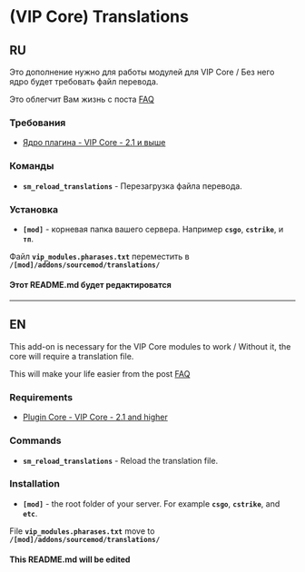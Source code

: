 # (VIP Core) Translations

## RU
Это дополнение нужно для работы модулей для VIP Core / Без него ядро будет требовать файл перевода.

Это облегчит Вам жизнь с поста [FAQ](https://hlmod.ru/posts/274178)

### Требования
- [Ядро плагина - VIP Core - 2.1 и выше](https://hlmod.ru/resources/245/)

### Команды
- **`sm_reload_translations`** - Перезагрузка файла перевода.

### Установка
- **`[mod]`** - корневая папка вашего сервера. Например **`csgo`**, **`cstrike`**, и **`тп`**.

Файл **`vip_modules.pharases.txt`** переместить в **`/[mod]/addons/sourcemod/translations/`**

#### Этот README.md будет редактироватся
___

## EN
This add-on is necessary for the VIP Core modules to work / Without it, the core will require a translation file.

This will make your life easier from the post [FAQ](https://hlmod.ru/posts/274178)

### Requirements
- [Plugin Core - VIP Core - 2.1 and higher](https://hlmod.ru/resources/245/)

### Commands
- **`sm_reload_translations`** - Reload the translation file.

### Installation
- **`[mod]`** - the root folder of your server. For example **`csgo`**, **`cstrike`**, and **`etc`**.

File **`vip_modules.pharases.txt`** move to **`/[mod]/addons/sourcemod/translations/`**

#### This README.md will be edited
